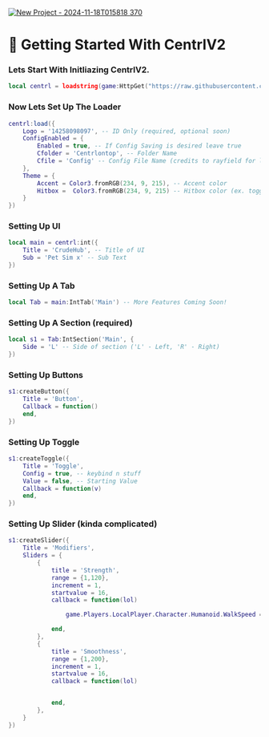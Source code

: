 [![New Project - 2024-11-18T015818 370](https://github.com/user-attachments/assets/5f51b216-518c-4ad3-a3e4-5ea4fee17085)](https://discord.gg/hVDgUm8WGr)

# 📌 Getting Started With CentrlV2
### Lets Start With Initliazing CentrlV2.
```lua
local centrl = loadstring(game:HttpGet("https://raw.githubusercontent.com/yarrosvault/CentrlV2/refs/heads/main/centrl",true))()
```
### Now Lets Set Up The Loader
```lua
centrl:load({
	Logo = '14258098097', -- ID Only (required, optional soon)
	ConfigEnabled = {
		Enabled = true, -- If Config Saving is desired leave true
		Cfolder = 'Centrlontop', -- Folder Name
		Cfile = 'Config' -- Config File Name (credits to rayfield for layout (not skidded)
	},
	Theme = {
		Accent = Color3.fromRGB(234, 9, 215), -- Accent color
		Hitbox =  Color3.fromRGB(234, 9, 215) -- Hitbox color (ex. toggle, slider)
	}
})
```
### Setting Up UI
```lua
local main = centrl:int({
	Title = 'CrudeHub', -- Title of UI
	Sub = 'Pet Sim x' -- Sub Text
})
```
### Setting Up A Tab
```lua
local Tab = main:IntTab('Main') -- More Features Coming Soon!
```
### Setting Up A Section (required)
```lua
local s1 = Tab:IntSection('Main', {
	Side = 'L' -- Side of section ('L' - Left, 'R' - Right)
})
```
### Setting Up Buttons
```lua
s1:createButton({
	Title = 'Button',
	Callback = function()
	end,
})
```

### Setting Up Toggle
```lua
s1:createToggle({
	Title = 'Toggle',
	Config = true, -- keybind n stuff
	Value = false, -- Starting Value
	Callback = function(v)
	end,
})
```

### Setting Up Slider (kinda complicated)
```lua
s1:createSlider({
	Title = 'Modifiers',
	Sliders = {
		{
			title = 'Strength',
			range = {1,120},
			increment = 1,
			startvalue = 16,
			callback = function(lol)

				game.Players.LocalPlayer.Character.Humanoid.WalkSpeed = lol

			end,
		},
		{
			title = 'Smoothness',
			range = {1,200},
			increment = 1,
			startvalue = 16,
			callback = function(lol)


			end,
		},
	}
})

```
